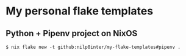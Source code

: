 # My personal flake templates

## Python + Pipenv project on NixOS


```console
$ nix flake new -t github:nilp0inter/my-flake-templates#pipenv .
```
